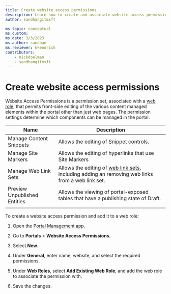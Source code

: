 ```yaml
---
title: Create website access permissions
description: Learn how to create and associate website access permissions to elements in a Power Pages site.
author: sandhangitmsft

ms.topic: conceptual
ms.custom: 
ms.date: 3/3/2023
ms.author: sandhan
ms.reviewer: kkendrick
contributors:
    - nickdoelman
    - sandhangitmsft
---
```


# Create website access permissions

Website Access Permissions is a permission set, associated with a [web role](create-web-roles.md), that permits front-side editing of the various content managed elements within the portal other than just web pages. The permission settings determine which components can be managed in the portal.

| Name                         | Description                                                                                      |
|------------------------------|--------------------------------------------------------------------------------------------------|
| Manage Content Snippets      | Allows the editing of Snippet controls.                                                          |
| Manage Site Markers          | Allows the editing of hyperlinks that use Site Markers                                           |
| Manage Web Link Sets         | Allows the editing of [web link sets](/power-apps/maker/portals/configure/manage-web-links), including adding an removing web links from a web link set. |
| Preview Unpublished Entities | Allows the viewing of portal-exposed tables that have a publishing state of Draft.             |
|||

To create a website access permission and add it to a web role:

1. Open the [Portal Management app](../configure/portal-management-app.md).

2. Go to **Portals** > **Website Access Permissions**.

3. Select **New**.

4. Under **General**, enter name, website, and select the required permissions.

5. Under **Web Roles**, select **Add Existing Web Role**, and add the web role to associate the permission with.

6. Save the changes.

